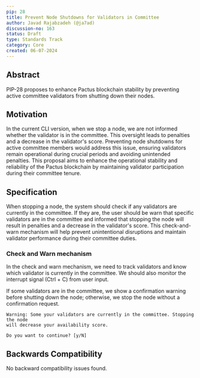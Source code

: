 ```yaml
---
pip: 28
title: Prevent Node Shutdowns for Validators in Committee
author: Javad Rajabzadeh (@ja7ad)
discussion-no: 163
status: Draft
type: Standards Track
category: Core
created: 06-07-2024
---
```


## Abstract

PIP-28 proposes to enhance Pactus blockchain stability by preventing active committee validators from shutting
down their nodes.

## Motivation

In the current CLI version, when we stop a node, we are not informed whether the validator is in the committee.
This oversight leads to penalties and a decrease in the validator's score. Preventing node shutdowns for active
committee members would address this issue, ensuring validators remain operational during crucial periods and
avoiding unintended penalties. This proposal aims to enhance the operational stability and reliability of the
Pactus blockchain by maintaining validator participation during their committee tenure.

## Specification

When stopping a node, the system should check if any validators are currently in the committee. If they are,
the user should be warn that specific validators are in the committee and informed that stopping the node will
result in penalties and a decrease in the validator's score. This check-and-warn mechanism will help prevent
unintentional disruptions and maintain validator performance during their committee duties.

### Check and Warn mechanism

In the check and warn mechanism, we need to track validators and know which
validator is currently in the committee. We should also monitor the interrupt
signal (Ctrl + C) from user input.

If some validators are in the committee, we show a confirmation warning before
shutting down the node; otherwise, we stop the node without a confirmation
request.

```shell
Warning: Some your validators are currently in the committee. Stopping the node
will decrease your availability score.

Do you want to continue? [y/N]
```

## Backwards Compatibility

No backward compatibility issues found.
